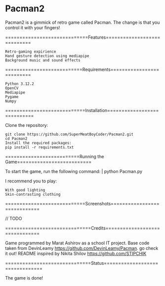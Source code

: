 # Pacman2

Pacman2 is a gimmick of retro game called Pacman. The change is that you control it with your fingers!

=============================Features============================

    Retro-gaming expirience
    Hand gesture detection using mediapipe
    Background music and sound effects

===========================Requirements==========================

    Python 3.12.2
    OpenCV
    Mediapipe
    Pygame
    Numpy

============================Installation============================

Clone the repository:

    git clone https://github.com/SuperMeatBoyCoder/Pacman2.git
    cd Pacman2
    Install the required packages:
    pip install -r requirements.txt

==========================Running the Game==========================

To start the game, run the following command: | python Pacman.py

I recommend you to play:

    With good lighting
    Skin-contrasting clothing

============================Screenshots=============================

// TODO

==============================Credits===============================

Game programmed by Marat Ashirov as a school IT project.
Base code taken from DevinLeamy https://github.com/DevinLeamy/Pacman. go check it out!
README inspired by Nikita Shilov https://github.com/STIPCHIK

==============================Status================================

The game is done!
